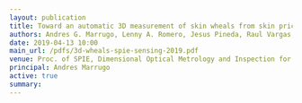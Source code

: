 ```yaml
---
layout: publication
title: Toward an automatic 3D measurement of skin wheals from skin prick tests
authors: Andres G. Marrugo, Lenny A. Romero, Jesus Pineda, Raul Vargas, Hernando Altamar-Mercado, Javier Marrugo, and Jaime Meneses
date: 2019-04-13 10:00
main_url: /pdfs/3d-wheals-spie-sensing-2019.pdf
venue: Proc. of SPIE, Dimensional Optical Metrology and Inspection for Practical Applications VIII
principal: Andres Marrugo
active: true
summary: 
---
```


